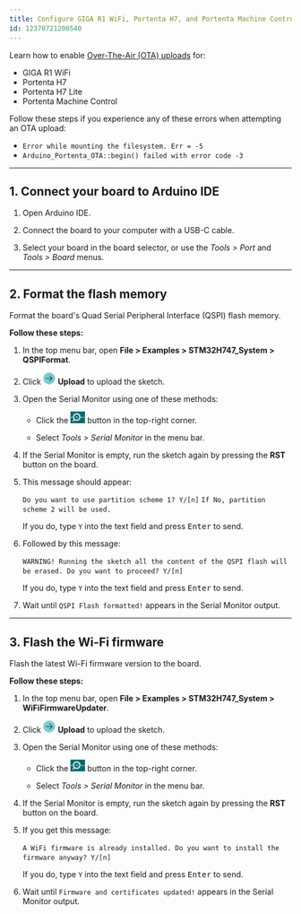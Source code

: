 ```yaml
---
title: Configure GIGA R1 WiFi, Portenta H7, and Portenta Machine Control for Over-The-Air (OTA) uploads
id: 12370721200540
---
```


Learn how to enable [Over-The-Air (OTA) uploads](https://docs.arduino.cc/arduino-cloud/features/ota-getting-started/) for:

* GIGA R1 WiFi
* Portenta H7
* Portenta H7 Lite
* Portenta Machine Control

Follow these steps if you experience any of these errors when attempting an OTA upload:

* `Error while mounting the filesystem. Err = -5`
* `Arduino_Portenta_OTA::begin() failed with error code -3`

---

## 1. Connect your board to Arduino IDE

1. Open Arduino IDE.

1. Connect the board to your computer with a USB-C cable.

1. Select your board in the board selector, or use the _Tools > Port_ and _Tools > Board_ menus.

---

## 2. Format the flash memory

Format the board's Quad Serial Peripheral Interface (QSPI) flash memory.

**Follow these steps:**

1. In the top menu bar, open **File > Examples > STM32H747_System > QSPIFormat**.

1. Click ![Upload button](img/symbol_upload2.png) **Upload** to upload the sketch.

1. Open the Serial Monitor using one of these methods:

   * Click the ![Serial Monitor button](img/symbol_monitor.png) button in the top-right corner.

   * Select _Tools > Serial Monitor_ in the menu bar.

1. If the Serial Monitor is empty, run the sketch again by pressing the **RST** button on the board.

1. This message should appear:

   `Do you want to use partition scheme 1? Y/[n]`
   `If No, partition scheme 2 will be used.`

   If you do, type `Y` into the text field and press <kbd>Enter</kbd> to send.

1. Followed by this message:

   `WARNING! Running the sketch all the content of the QSPI flash will be erased. Do you want to proceed? Y/[n]`

   If you do, type `Y` into the text field and press <kbd>Enter</kbd> to send.

1. Wait until `QSPI Flash formatted!` appears in the Serial Monitor output.

---

<a id="flash-the-wi-fi-firmware"></a>

## 3. Flash the Wi-Fi firmware

Flash the latest Wi-Fi firmware version to the board.

**Follow these steps:**

1. In the top menu bar, open **File > Examples > STM32H747_System > WiFiFirmwareUpdater**.

1. Click ![Upload button](img/symbol_upload2.png) **Upload** to upload the sketch.

1. Open the Serial Monitor using one of these methods:

   * Click the ![Serial Monitor button](img/symbol_monitor.png) button in the top-right corner.

   * Select _Tools > Serial Monitor_ in the menu bar.

1. If the Serial Monitor is empty, run the sketch again by pressing the **RST** button on the board.

1. If you get this message:

   `A WiFi firmware is already installed. Do you want to install the firmware anyway? Y/[n]`

   If you do, type `Y` into the text field and press <kbd>Enter</kbd> to send.

1. Wait until `Firmware and certificates updated!` appears in the Serial Monitor output.
